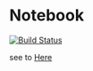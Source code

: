 # Notebook
[![Build Status](https://travis-ci.org/tositeru/Notebook.svg?branch=master)](https://travis-ci.org/tositeru/Notebook)

see to [Here](https://tositeru.github.io/Notebook/)
